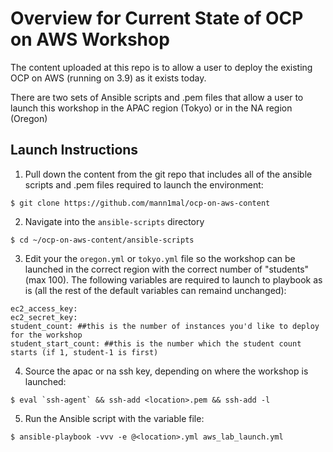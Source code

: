 # Overview for Current State of OCP on AWS Workshop

The content uploaded at this repo is to allow a user to deploy the existing OCP on AWS (running on 3.9) as it exists today.

There are two sets of Ansible scripts and .pem files that allow a user to launch this workshop in the APAC region (Tokyo) or in the NA region (Oregon)

## Launch Instructions
1. Pull down the content from the git repo that includes all of the ansible scripts and .pem files required to launch the environment:
```
$ git clone https://github.com/mann1mal/ocp-on-aws-content
```
2. Navigate into the `ansible-scripts` directory
```
$ cd ~/ocp-on-aws-content/ansible-scripts
```
3. Edit your the `oregon.yml` or `tokyo.yml` file so the workshop can be launched in the correct region with the correct number of "students" (max 100). The following variables are required to launch to playbook as is (all the rest of the default variables can remaind unchanged):

```
ec2_access_key:
ec2_secret_key:
student_count: ##this is the number of instances you'd like to deploy for the workshop
student_start_count: ##this is the number which the student count starts (if 1, student-1 is first)
```

4. Source the apac or na ssh key, depending on where the workshop is launched:
```
$ eval `ssh-agent` && ssh-add <location>.pem && ssh-add -l
```
5. Run the Ansible script with the variable file:
```
$ ansible-playbook -vvv -e @<location>.yml aws_lab_launch.yml
```
